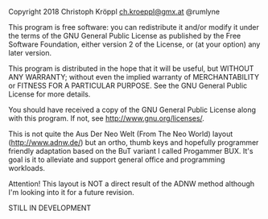 Copyright 2018 Christoph Kröppl ch.kroeppl@gmx.at @rumlyne

This program is free software: you can redistribute it and/or modify
it under the terms of the GNU General Public License as published by
the Free Software Foundation, either version 2 of the License, or
(at your option) any later version.

This program is distributed in the hope that it will be useful,
but WITHOUT ANY WARRANTY; without even the implied warranty of
MERCHANTABILITY or FITNESS FOR A PARTICULAR PURPOSE.  See the
GNU General Public License for more details.

You should have received a copy of the GNU General Public License
along with this program.  If not, see <http://www.gnu.org/licenses/>.



This is not quite the Aus Der Neo Welt (From The Neo World) layout (http://www.adnw.de/)
but an ortho, thumb keys and hopefully programmer friendly adaptation based on the BuT variant I called
Progammer BUX. It's goal is it to alleviate and support general office and programming workloads.


Attention! This layout is NOT a direct result of the ADNW method although I'm looking into it for a future revision.


STILL IN DEVELOPMENT
